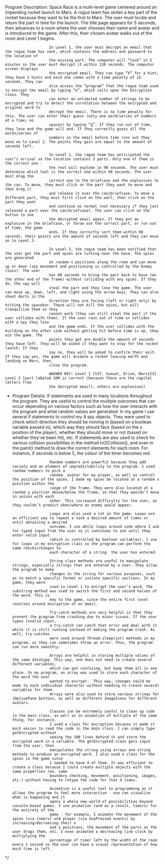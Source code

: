  Program Description: Space Race is a multi-level game centered around an impending rocket launch to Mars. A rogue team has stolen a key part of the rocket 
 						because they want to be the first to Mars. The user must locate and return the part in time for the launch. The title page appears for 5 
 						seconds, then advances to a room where the user chooses their name and avatar and is introduced to the game. After this, their chosen 
 						avatar walks out of the room and Level 1 begins. 

						In Level 1, the user must decrypt an email that the rogue team has sent, which contains the address and password to the location of 
						the missing part. The computer will “lock” in 2 minutes so the user must decrypt it within 120 seconds. The computer screen displays 
						the encrypted email. They can type “h” for a hint; they have 3 hints and each one comes with a time penalty of 15 seconds. They can 
						also access the “program” that the rogue team used to encrypt the email by typing “e”, which calls upon the Encryption class. They 
						can enter an unlimited number of strings to be encrypted and try to detect the correlation between the encrypted and original word to
						decrypt the email. There is no time penalty for this. The user can enter their guess (only one word/series of numbers at a time; no 
						spaces) by typing “g”. If they run out of time, they lose and the game will end. If they correctly guess all the words/series of 
						numbers in the email before time runs out they move on to Level 2. The points they gain are equal to the amount of seconds left.

						In Level 2, the rogue team has anticipated the user’s arrival so the location contains 3 parts. Only one of them is the correct one - 
						the rest will explode in 90 seconds. The user must determine which tool is the correct one within 90 seconds. The user must drag the 
						correct one to the briefcase and the explosives to the can. To move, they must click on the part they want to move and then drag it 
						and release it over the can/briefcase. To move a different part, they must first click on the wall, then click on the part they want 
						and continue as normal (not necessary if they just released a part over the can/briefcase). The user can click on the button to see 
						the decrypted email again. If they put an explosive in the briefcase, or throw out the correct part, or run out of time, the game 
						ends. If they correctly sort them within 90 seconds, their points are the amount of seconds left and they can move on to Level 3. 

						In Level 3, the rogue team has been notified that the user got the part and spies are lurking near the base. The spies are generated 
						at random x positions along the room and can move up or down (spy movement and positioning is controlled by the Enemy class). The user 
						has 60 seconds to bring the part back to base (on the other end of the frame) without colliding with any spies. If they do, the spy will 
						steal the part and they lose the game. The user can move up, down, left, and right using the arrow keys. They can also shoot darts in the
						direction they are facing (left or right only) by hitting the spacebar. These will not kill the spies, but will tranquilize them so they 
						cannot walk (they can still steal the part if the user collides with them). If the user runs out of time or collides with a spy they lose 
						and the game ends. If the user collides with the building on the other side without getting hit before time is up, they win the game. The
						points they get are double the amount of seconds they have left. They will be asked if they want to stay for the rocket launch. If they 
						say no, they will be asked to confirm their exit. If they say yes, the game will animate a rocket leaving earth and landing on Mars, then
						close the program.
						
						ANSWER KEY: Level 1 [537, Sunset, Drive, Mars123]    Level 2 [part labeled SDM is correct (because those are the capital letters from 
						the decrypted email), others are explosives]
						
 * Program Details: 	If statements are used in many locations throughout the program. They are useful to control the multiple outcomes that can occur 
 						depending on various factors such as how the user interacts with the program and what random values are generated. In my game I use several
 					 	if statements to control my 4 spy objects. They were used to check which direction they should be moving in (based on a boolean variable 
 						passed in), which way they should face (based on the x position of the player), whether they should move or not (based on whether they’ve 
 						been hit), etc. If statements are also used to check for various collision possibilities in the method lvl2Collision(), and even in the 
 						paint() method to draw the correct elements for each room. For instance, if seconds is below 5, the colour of the timer becomes red. 

						Random numbers are powerful because they add variety and an element of unpredictability to the program. I used random numbers to pick a 
						random	avatar for my player, as well as control the position of the spies. I made my spies be located at a random x position within the 
						range of the frame. They were also located at a random y position above/below the frame, so that they wouldn’t move in unison with each 
						other. This increased difficulty for the user, as they couldn’t predict when/where an enemy would appear. 
						
						Loops are also used a lot in the game. Loops are an efficient way to repeat a task a desired amount of times or until obtaining a desired 
						outcome. I use while loops around code where I ask for typed input from the user so it continues to ask until they enter valid input 
						(which is controlled by boolean variables). I use for loops in my encryption class so the program can perform the same checks/changes to 
						each character of a string	the user has entered. 
						
						String class methods are useful to manipulate strings, especially strings that are entered by a user. They allow the program to make 
						changes to the string for various purposes, such as to match a specific format or isolate specific sections. In my game, they were 
						used in Level 1 to encrypt the user’s word. The substring method was used to switch the first and second halves of the word. This is 
						key to the game, since the entire first	level revolves around encryption of an email. 
						
						Try-catch methods are very helpful in that they prevent the program from crashing due to minor issues. If the user types invalid input, 
						a try-catch	can catch that error and deal with it while it is still running instead of making the program crash. As well, try-catches 
						were used around Thread.sleep(int) methods in my program, as they can sometimes throw an error. Thus, the program can run more smoothly. 
						
						Arrays are helpful in storing multiple values of the same datatype. This way, one does not need to create several different variables, 
						which can get confusing, but keep them all in one place. In my program, an array was used to store each character of the word the user
						wanted to encrypt.	This way, changes could be made to each individual character without needing to create several variables for them. 
						Arrays were also used to store various strings for JOptionPane buttons, as well as different ImageIcons for different avatars. 
						
						Classes can be extremely useful to clean up code in the main class, as well as in animation of multiple of the same thing. For instance, 
						I used a class for encryption because it made it much easier to read the code in the main class. I can simply type getEncrypted without 
						seeing the 100 lines behind it and store the encrypted word in a variable. The getEncrypted class gets input from the user, then 
						manipulates the string using arrays and	string methods to produce an encrypted word. I also used a class for the spies in the game since 
						I needed to have 4 of them. It was efficient to	create a class because I could create multiple objects with the same properties (ex. same 
						boundary checking, movement, positioning, images, etc.)	without having to retype the code for that 4 times. 
						
						Animation is a useful tool in programming as it allows the program to feel more interactive - one can visualize what is happening and it 
						opens a whole new world of possibilities beyond console-based games. I use animation (and as a result, timers) for the entirety of the 
						game - for example, I animate the movement of the spies (via timers) and player (via keyPressed events) by increasing/decreasing their x 
						and y positions, the movement of the parts as the user drags them, etc. I even animated a decreasing line clock by multiplying the 
						percentage of timer left by the width of the room every 1 second so the user can have a visual representation of how much time is left. 
 */
